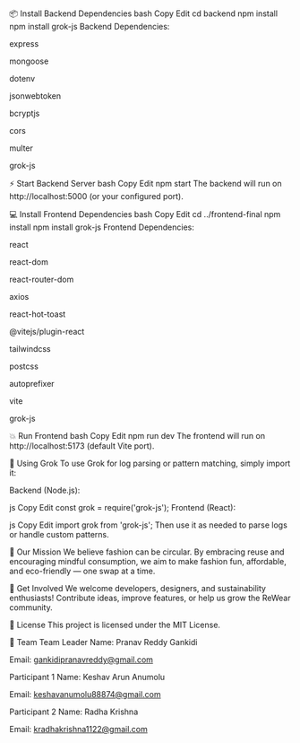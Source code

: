 📦 Install Backend Dependencies
bash
Copy
Edit
cd backend
npm install
npm install grok-js
Backend Dependencies:

express

mongoose

dotenv

jsonwebtoken

bcryptjs

cors

multer

grok-js

⚡ Start Backend Server
bash
Copy
Edit
npm start
The backend will run on http://localhost:5000 (or your configured port).

💻 Install Frontend Dependencies
bash
Copy
Edit
cd ../frontend-final
npm install
npm install grok-js
Frontend Dependencies:

react

react-dom

react-router-dom

axios

react-hot-toast

@vitejs/plugin-react

tailwindcss

postcss

autoprefixer

vite

grok-js

💥 Run Frontend
bash
Copy
Edit
npm run dev
The frontend will run on http://localhost:5173 (default Vite port).

💬 Using Grok
To use Grok for log parsing or pattern matching, simply import it:

Backend (Node.js):

js
Copy
Edit
const grok = require('grok-js');
Frontend (React):

js
Copy
Edit
import grok from 'grok-js';
Then use it as needed to parse logs or handle custom patterns.

🌱 Our Mission
We believe fashion can be circular. By embracing reuse and encouraging mindful consumption, we aim to make fashion fun, affordable, and eco-friendly — one swap at a time.

🤝 Get Involved
We welcome developers, designers, and sustainability enthusiasts!
Contribute ideas, improve features, or help us grow the ReWear community.

📝 License
This project is licensed under the MIT License.

💌 Team
Team Leader
Name: Pranav Reddy Gankidi

Email: gankidipranavreddy@gmail.com

Participant 1
Name: Keshav Arun Anumolu

Email: keshavanumolu88874@gmail.com

Participant 2
Name: Radha Krishna

Email: kradhakrishna1122@gmail.com

